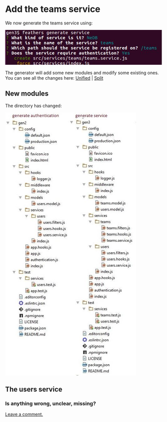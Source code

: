 # Add the teams service

We now generate the teams service using:

![Generate service](../assets/gen-service.jpg)

The generator will add some new modules and modify some existing ones.
You can see all the changes here:
[Unified](http://htmlpreview.github.io/?https://github.com/feathersjs/feathers-docs/blob/auk/examples/step/_diff/02-gen3-line.html)
|
[Split](http://htmlpreview.github.io/?https://github.com/feathersjs/feathers-docs/blob/auk/examples/step/_diff/02-gen3-side.html)


## New modules

The directory has changed:

![Compare gen2 and gen3 folders](../assets/gen2-3-dir.jpg)

## The users service

### Is anything wrong, unclear, missing?
[Leave a comment.](https://github.com/feathersjs/feathers-guide/issues/new?title=Comment:Step-Generators-App&body=Comment:Step-Generators-App)
